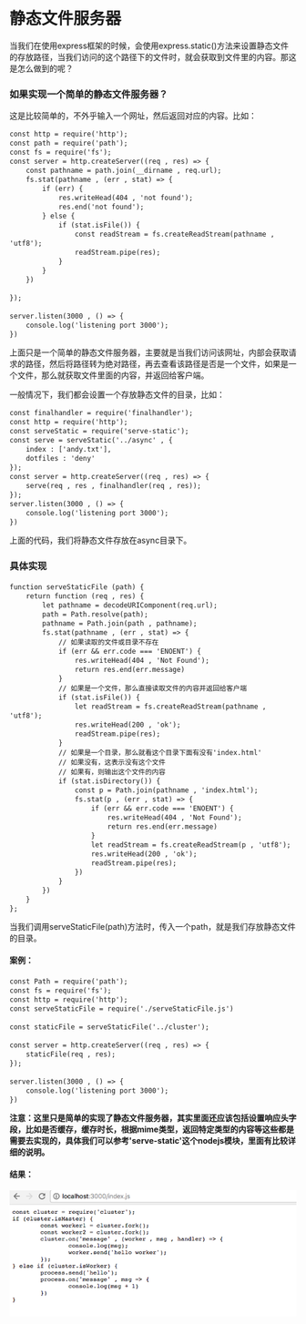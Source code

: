 # 静态文件服务器
当我们在使用express框架的时候，会使用express.static()方法来设置静态文件的存放路径，当我们访问的这个路径下的文件时，就会获取到文件里的内容。那这是怎么做到的呢？
### 如果实现一个简单的静态文件服务器？
这是比较简单的，不外乎输入一个网址，然后返回对应的内容。比如：
```
const http = require('http');
const path = require('path');
const fs = require('fs');
const server = http.createServer((req , res) => {
	const pathname = path.join(__dirname , req.url);
	fs.stat(pathname , (err , stat) => {
		if (err) {
			res.writeHead(404 , 'not found');
			res.end('not found');
		} else {
			if (stat.isFile()) {
				const readStream = fs.createReadStream(pathname , 'utf8');
				readStream.pipe(res);
			}
		}
	})
	
});

server.listen(3000 , () => {
	console.log('listening port 3000');
})
```
上面只是一个简单的静态文件服务器，主要就是当我们访问该网址，内部会获取请求的路径，然后将路径转为绝对路径，再去查看该路径是否是一个文件，如果是一个文件，那么就获取文件里面的内容，并返回给客户端。

一般情况下，我们都会设置一个存放静态文件的目录，比如：
```
const finalhandler = require('finalhandler');
const http = require('http');
const serveStatic = require('serve-static');
const serve = serveStatic('../async' , {
	index : ['andy.txt'],
	dotfiles : 'deny'
});
const server = http.createServer((req , res) => {
	serve(req , res , finalhandler(req , res));
});
server.listen(3000 , () => {
	console.log('listening port 3000');
})
```
上面的代码，我们将静态文件存放在async目录下。
### 具体实现
```
function serveStaticFile (path) {
	return function (req , res) {
		let pathname = decodeURIComponent(req.url);
		path = Path.resolve(path);
		pathname = Path.join(path , pathname);
		fs.stat(pathname , (err , stat) => {
			// 如果读取的文件或目录不存在
			if (err && err.code === 'ENOENT') {
				res.writeHead(404 , 'Not Found');
				return res.end(err.message)
			}
			// 如果是一个文件，那么直接读取文件的内容并返回给客户端
			if (stat.isFile()) {
				let readStream = fs.createReadStream(pathname , 'utf8');
				res.writeHead(200 , 'ok');
				readStream.pipe(res);
			}
			// 如果是一个目录，那么就看这个目录下面有没有'index.html'
			// 如果没有，这表示没有这个文件
			// 如果有，则输出这个文件的内容
			if (stat.isDirectory()) {
				const p = Path.join(pathname , 'index.html');
				fs.stat(p , (err , stat) => {
					if (err && err.code === 'ENOENT') {
						res.writeHead(404 , 'Not Found');
						return res.end(err.message)
					}
					let readStream = fs.createReadStream(p , 'utf8');
					res.writeHead(200 , 'ok');
					readStream.pipe(res);
				})
			}
		})
	}
};
```
当我们调用serveStaticFile(path)方法时，传入一个path，就是我们存放静态文件的目录。
#### 案例：

```
const Path = require('path');
const fs = require('fs');
const http = require('http');
const serveStaticFile = require('./serveStaticFile.js')

const staticFile = serveStaticFile('../cluster');

const server = http.createServer((req , res) => {
	staticFile(req , res);
});

server.listen(3000 , () => {
	console.log('listening port 3000');
})
```
**注意：这里只是简单的实现了静态文件服务器，其实里面还应该包括设置响应头字段，比如是否缓存，缓存时长，根据mime类型，返回特定类型的内容等这些都是需要去实现的，具体我们可以参考'serve-static'这个nodejs模块，里面有比较详细的说明。**
#### 结果：
![image](https://github.com/andyChenAn/node-learn/blob/master/serve-file-static/1.png)